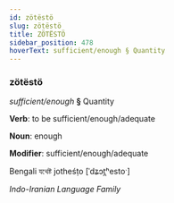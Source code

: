 ```yaml
---
id: zötëstö
slug: zötëstö
title: ZÖTËSTÖ
sidebar_position: 478
hoverText: sufficient/enough § Quantity
---
```


### zötëstö

*sufficient/enough* **§** Quantity

**Verb**: to be sufficient/enough/adequate

**Noun**: enough

**Modifier**: sufficient/enough/adequate

Bengali যথেষ্ট jotheśṭo [ˈdʑɔt̪ʰestoˑ]

*Indo-Iranian Language Family*